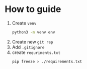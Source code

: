 # How to guide

1. Create `venv`
    ```bash
    python3 -m venv env
    ```
1. Create new `git rep`
1. Add `.gitignore`
1. create `requriments.txt` 
    ```bash
    pip freeze > ./requirements.txt
    ```